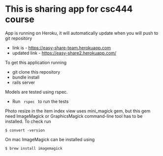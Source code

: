 # This is sharing app for csc444 course

App is running on Heroku, it will automatically update when you will push to git repository 

* link is - https://easy-share-team.herokuapp.com
* updated link - https://easy-share2.herokuapp.com/

To get this application running
* git clone this repository
* bundle install
* rails server

Models are tested using rspec.
* Run <code> rspec </code> to run the tests

Photo resize in the item index view uses mini_magick gem, but this gem need ImageMagick or GraphicsMagick command-line 
tool has to be installed. To check run

<code>$ convert -version</code>

On mac ImageMagick can be installed using

<code>$ brew install imagemagick </code>

